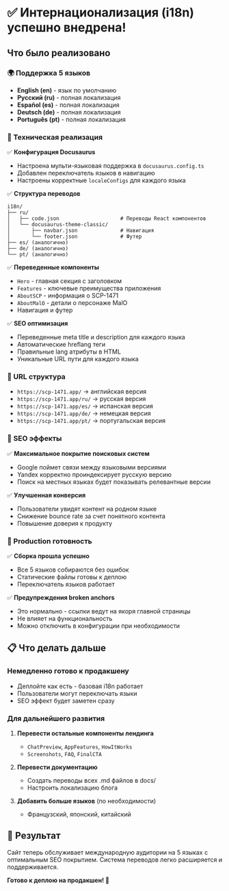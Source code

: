 # ✅ Интернационализация (i18n) успешно внедрена!

## Что было реализовано

### 🌍 Поддержка 5 языков

- **English (en)** - язык по умолчанию
- **Русский (ru)** - полная локализация
- **Español (es)** - полная локализация
- **Deutsch (de)** - полная локализация
- **Português (pt)** - полная локализация

### 🔧 Техническая реализация

✅ **Конфигурация Docusaurus**

- Настроена мульти-языковая поддержка в `docusaurus.config.ts`
- Добавлен переключатель языков в навигацию
- Настроены корректные `localeConfigs` для каждого языка

✅ **Структура переводов**

```
i18n/
├── ru/
│   ├── code.json                    # Переводы React компонентов
│   └── docusaurus-theme-classic/
│       ├── navbar.json              # Навигация
│       └── footer.json              # Футер
├── es/ (аналогично)
├── de/ (аналогично)
└── pt/ (аналогично)
```

✅ **Переведенные компоненты**

- `Hero` - главная секция с заголовком
- `Features` - ключевые преимущества приложения
- `AboutSCP` - информация о SCP-1471
- `AboutMalO` - детали о персонаже MalO
- Навигация и футер

✅ **SEO оптимизация**

- Переведенные meta title и description для каждого языка
- Автоматические hreflang теги
- Правильные lang атрибуты в HTML
- Уникальные URL пути для каждого языка

### 📱 URL структура

- `https://scp-1471.app/` → английская версия
- `https://scp-1471.app/ru/` → русская версия
- `https://scp-1471.app/es/` → испанская версия
- `https://scp-1471.app/de/` → немецкая версия
- `https://scp-1471.app/pt/` → португальская версия

### 🎯 SEO эффекты

✅ **Максимальное покрытие поисковых систем**

- Google поймет связи между языковыми версиями
- Yandex корректно проиндексирует русскую версию
- Поиск на местных языках будет показывать релевантные версии

✅ **Улучшенная конверсия**

- Пользователи увидят контент на родном языке
- Снижение bounce rate за счет понятного контента
- Повышение доверия к продукту

### 🚀 Production готовность

✅ **Сборка прошла успешно**

- Все 5 языков собираются без ошибок
- Статические файлы готовы к деплою
- Переключатель языков работает

✅ **Предупреждения broken anchors**

- Это нормально - ссылки ведут на якоря главной страницы
- Не влияет на функциональность
- Можно отключить в конфигурации при необходимости

## 📋 Что делать дальше

### Немедленно готово к продакшену

- Деплойте как есть - базовая i18n работает
- Пользователи могут переключать языки
- SEO эффект будет заметен сразу

### Для дальнейшего развития

1. **Перевести остальные компоненты лендинга**

   - `ChatPreview`, `AppFeatures`, `HowItWorks`
   - `Screenshots`, `FAQ`, `FinalCTA`

2. **Перевести документацию**

   - Создать переводы всех .md файлов в docs/
   - Настроить локализацию блога

3. **Добавить больше языков** (по необходимости)
   - Французский, японский, китайский

## 🎉 Результат

Сайт теперь обслуживает международную аудитории на 5 языках с оптимальным SEO покрытием. Система переводов легко расширяется и поддерживается.

**Готово к деплою на продакшен! 🚀**
